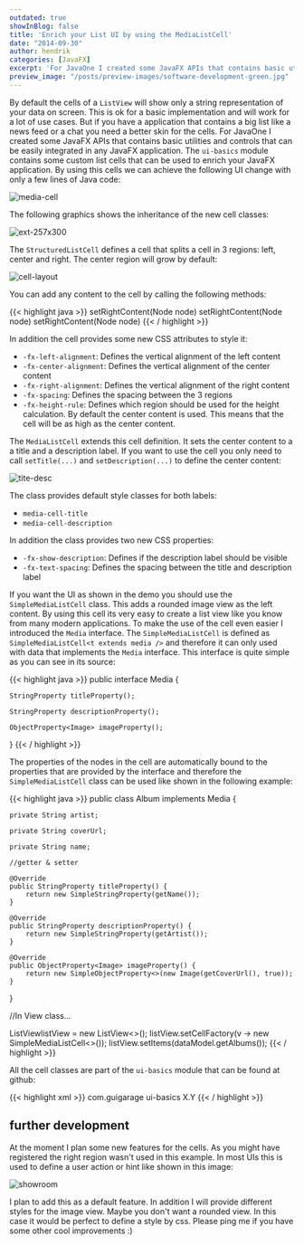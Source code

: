 ```yaml
---
outdated: true
showInBlog: false
title: 'Enrich your List UI by using the MediaListCell'
date: "2014-09-30"
author: hendrik
categories: [JavaFX]
excerpt: 'For JavaOne I created some JavaFX APIs that contains basic utilities and controls that can be easily integrated in any JavaFX application. The ui-basics module contains some custom list cells that can be used to enrich your JavaFX application.'
preview_image: "/posts/preview-images/software-development-green.jpg"
---
```

By default the cells of a `ListView` will show only a string representation of your data on screen. This is ok for a basic implementation and will work for a lot of use cases. But if you have a application that contains a big list like a news feed or a chat you need a better skin for the cells. For JavaOne I created some JavaFX APIs that contains basic utilities and controls that can be easily integrated in any JavaFX application. The `ui-basics` module contains some custom list cells that can be used to enrich your JavaFX application. By using this cells we can achieve the following UI change with only a few lines of Java code:

![media-cell](/posts/guigarage-legacy/media-cell.png)

The following graphics shows the inheritance of the new cell classes:

![ext-257x300](/posts/guigarage-legacy/ext-257x300.png)

The `StructuredListCell` defines a cell that splits a cell in 3 regions: left, center and right. The center region will grow by default:

![cell-layout](/posts/guigarage-legacy/cell-layout.png)

You can add any content to the cell by calling the following methods:

{{< highlight java >}}
setRightContent(Node node)
setRightContent(Node node)
setRightContent(Node node)
{{< / highlight >}}

In addition the cell provides some new CSS attributes to style it:

* `-fx-left-alignment`: Defines the vertical alignment of the left content
* `-fx-center-alignment`: Defines the vertical alignment of the center content
* `-fx-right-alignment`: Defines the vertical alignment of the right content
* `-fx-spacing`: Defines the spacing between the 3 regions
* `-fx-height-rule`: Defines which region should be used for the height calculation. By default the center content is used. This means that the cell will be as high as the center content.

The `MediaListCell` extends this cell definition. It sets the center content to a a title and a description label. If you want to use the cell you only need to call `setTitle(...)` and `setDescription(...)` to define the center content:

![tite-desc](/posts/guigarage-legacy/tite-desc.png)

The class provides default style classes for both labels:

* `media-cell-title`
* `media-cell-description`

In addition the class provides two new CSS properties:

* `-fx-show-description`: Defines if the description label should be visible
* `-fx-text-spacing`: Defines the spacing between the title and description label

If you want the UI as shown in the demo you should use the `SimpleMediaListCell` class. This adds a rounded image view as the left content. By using this cell its very easy to create a list view like you know from many modern applications. To make the use of the cell even easier I introduced the `Media` interface. The `SimpleMediaListCell` is defined as `SimpleMediaListCell<t extends media />` and therefore it can only used with data that implements the `Media` interface. This interface is quite simple as you can see in its source:

{{< highlight java >}}
public interface Media {

    StringProperty titleProperty();

    StringProperty descriptionProperty();

    ObjectProperty<Image> imageProperty();
}
{{< / highlight >}}

The properties of the nodes in the cell are automatically bound to the properties that are provided by the interface and therefore the `SimpleMediaListCell` class can be used like shown in the following example:

{{< highlight java >}}
public class Album implements Media {

    private String artist;

    private String coverUrl;

    private String name;

    //getter & setter

    @Override
    public StringProperty titleProperty() {
        return new SimpleStringProperty(getName());
    }

    @Override
    public StringProperty descriptionProperty() {
        return new SimpleStringProperty(getArtist());
    }

    @Override
    public ObjectProperty<Image> imageProperty() {
        return new SimpleObjectProperty<>(new Image(getCoverUrl(), true));
    }
}

//In View class...

ListView<Album>listView = new ListView<>();
listView.setCellFactory(v -> new SimpleMediaListCell<>());
listView.setItems(dataModel.getAlbums());
{{< / highlight >}}

All the cell classes are part of the `ui-basics` module that can be found at github:

{{< highlight xml >}}
<dependency>
  <groupId>com.guigarage</groupId>
  <artifactId>ui-basics</artifactId>
  <version>X.Y</version>
</dependency>
{{< / highlight >}}

## further development

At the moment I plan some new features for the cells. As you might have registered the right region wasn't used in this example. In most UIs this is used to define a user action or hint like shown in this image:

![showroom](/posts/guigarage-legacy/showroom.png)

I plan to add this as a default feature. In addition I will provide different styles for the image view. Maybe you don't want a rounded view. In this case it would be perfect to define a style by css. Please ping me if you have some other cool improvements :)
